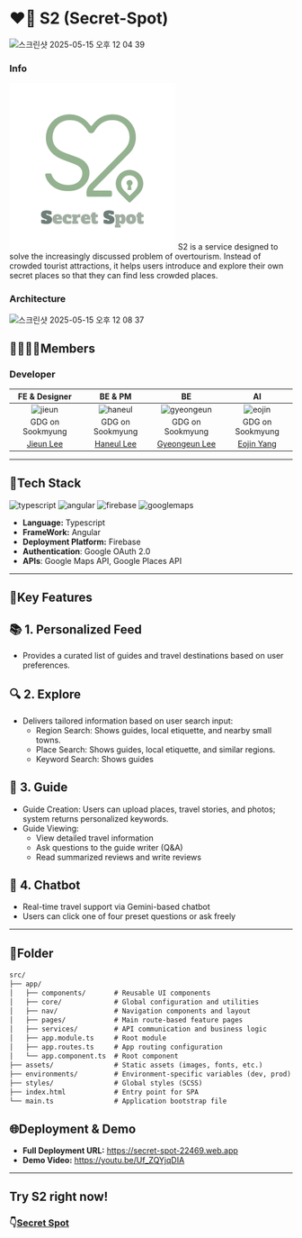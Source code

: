 # ❤️‍🔥 S2 (Secret-Spot)
<img width="911" alt="스크린샷 2025-05-15 오후 12 04 39" src="https://github.com/user-attachments/assets/b3129c78-4b63-4d3e-a372-37ce7b133d1e" />


### Info
<img src="https://github.com/secret-spot/AI/blob/main/SecretSpot.svg"/>
S2 is a service designed to solve the increasingly discussed problem of overtourism. Instead of crowded tourist attractions, it helps users introduce and explore their own secret places so that they can find less crowded places.

### Architecture
<img width="824" alt="스크린샷 2025-05-15 오후 12 08 37" src="https://github.com/user-attachments/assets/3f4e40c2-6963-4534-8c43-e67dd40edc04" />



## 👨‍👩‍👧‍👦Members
### Developer
|FE & Designer|BE & PM|BE|AI|
|:--:|:--:|:--:|:--:|
|![jieun](https://avatars.githubusercontent.com/u/143923436?v=4)|![haneul](https://avatars.githubusercontent.com/u/145983374?v=4)|![gyeongeun](https://avatars.githubusercontent.com/u/167386241?v=4)|![eojin](https://avatars.githubusercontent.com/u/166782787?v=4)|
|GDG on Sookmyung|GDG on Sookmyung|GDG on Sookmyung|GDG on Sookmyung|
|[Jieun Lee](https://github.com/mariewldms)|[Haneul Lee](https://github.com/tishakong)|[Gyeongeun Lee](https://github.com/ruddmslee)|[Eojin Yang](https://github.com/ydjwls)|

---
## 📌Tech Stack
![typescript](https://img.shields.io/badge/TypeScript-3178C6?style=for-the-badge&logo=typescript&logoColor=white)
![angular](https://img.shields.io/badge/Angular-DD0031?style=for-the-badge&logo=angular&logoColor=white)
![firebase](https://img.shields.io/badge/Firebase-FFCA28?style=for-the-badge&logo=firebase&logoColor=black)
![googlemaps](https://img.shields.io/badge/Google_Maps_Platform-4285F4?style=for-the-badge&logo=googlemaps&logoColor=white)


  + **Language:** Typescript
  + **FrameWork:** Angular
  + **Deployment Platform:** Firebase
  +  **Authentication**: Google OAuth 2.0
  +  **APIs**: Google Maps API, Google Places API

---
## 📌Key Features
## 📚 1. Personalized Feed
- Provides a curated list of guides and travel destinations based on user preferences.

## 🔍 2. Explore
- Delivers tailored information based on user search input:
  - Region Search: Shows guides, local etiquette, and nearby small towns.
  - Place Search: Shows guides, local etiquette, and similar regions.
  - Keyword Search: Shows guides

## 📝 3. Guide
- Guide Creation: Users can upload places, travel stories, and photos; system returns personalized keywords.
- Guide Viewing:
  - View detailed travel information
  - Ask questions to the guide writer (Q&A)
  - Read summarized reviews and write reviews

## 🤖 4. Chatbot
- Real-time travel support via Gemini-based chatbot
- Users can click one of four preset questions or ask freely
---
## 📂Folder
```
src/
├── app/
│   ├── components/       # Reusable UI components
│   ├── core/             # Global configuration and utilities
│   ├── nav/              # Navigation components and layout
│   ├── pages/            # Main route-based feature pages
│   ├── services/         # API communication and business logic
│   ├── app.module.ts     # Root module
│   ├── app.routes.ts     # App routing configuration
│   └── app.component.ts  # Root component
├── assets/               # Static assets (images, fonts, etc.)
├── environments/         # Environment-specific variables (dev, prod)
├── styles/               # Global styles (SCSS)
├── index.html            # Entry point for SPA
└── main.ts               # Application bootstrap file

```
## 🌐Deployment & Demo 
+ **Full Deployment URL:** https://secret-spot-22469.web.app
+ **Demo Video:** https://youtu.be/Uf_ZQYjqDIA  
---
## Try S2 right now! 
### 👇[Secret Spot](https://secret-spot-22469.web.app/)
